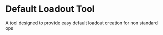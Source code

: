 # Default Loadout Tool
A tool designed to provide easy default loadout creation for non standard ops
